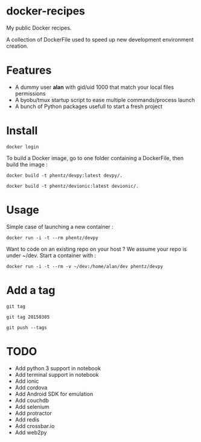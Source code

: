 # docker-recipes

My public Docker recipes.

A collection of DockerFile used to speed up new development environment creation.

# Features

* A dummy user **alan** with gid/uid 1000 that match your local files permissions
* A byobu/tmux startup script to ease multiple commands/process launch
* A bunch of Python packages usefull to start a fresh project

# Install


```
docker login
```

To build a Docker image, go to one folder containing a DockerFile,
then build the image :

```
docker build -t phentz/devpy:latest devpy/.
```

```
docker build -t phentz/devionic:latest devionic/.
```

# Usage


Simple case of launching a new container :

```
docker run -i -t --rm phentz/devpy
```

Want to code on an existing repo on your host ?
We assume your repo is under ~/dev.
Start a container with :

```
docker run -i -t --rm -v ~/dev:/home/alan/dev phentz/devpy
```

# Add a tag

```
git tag
```

```
git tag 20150305
```


```
git push --tags
```


# TODO

* Add python 3 support in notebook
* Add terminal support in notebook
* Add ionic
* Add cordova
* Add Android SDK for emulation
* Add couchdb
* Add selenium
* Add protractor
* Add redis
* Add crossbar.io
* Add web2py
